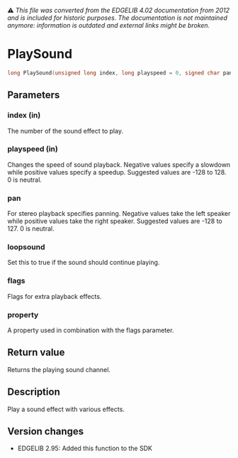 :warning: _This file was converted from the EDGELIB 4.02 documentation from 2012 and is included for historic purposes. The documentation is not maintained anymore: information is outdated and external links might be broken._

# PlaySound


```c++
long PlaySound(unsigned long index, long playspeed = 0, signed char pan = 0, bool loopsound = false, unsigned long flags = SFX_NONE, unsigned long property = 0)
```

## Parameters
### index (in)
The number of the sound effect to play.

### playspeed (in)
Changes the speed of sound playback. Negative values specify a slowdown while positive values specify a speedup. Suggested values are -128 to 128. 0 is neutral.

### pan
For stereo playback specifies panning. Negative values take the left speaker while positive values take the right speaker. Suggested values are -128 to 127. 0 is neutral.

### loopsound
Set this to true if the sound should continue playing.

### flags
Flags for extra playback effects.

### property
A property used in combination with the flags parameter.

## Return value
Returns the playing sound channel.

## Description
Play a sound effect with various effects.

## Version changes
- EDGELIB 2.95: Added this function to the SDK

